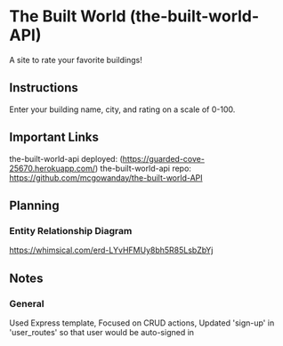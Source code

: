 
# The Built World (the-built-world-API)

A site to rate your favorite buildings!

## Instructions
Enter your building name, city, and rating on a scale of 0-100.

## Important Links
  the-built-world-api deployed: (https://guarded-cove-25670.herokuapp.com/)
  the-built-world-api repo: https://github.com/mcgowanday/the-built-world-API

## Planning

### Entity Relationship Diagram
https://whimsical.com/erd-LYvHFMUy8bh5R85LsbZbYj

## Notes

### General
Used Express template,
Focused on CRUD actions,
Updated 'sign-up' in 'user_routes' so that user would be auto-signed in
